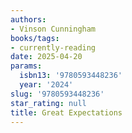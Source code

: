 ```yaml
---
authors:
- Vinson Cunningham
books/tags:
- currently-reading
date: 2025-04-20
params:
  isbn13: '9780593448236'
  year: '2024'
slug: '9780593448236'
star_rating: null
title: Great Expectations
---
```



<!--more-->
